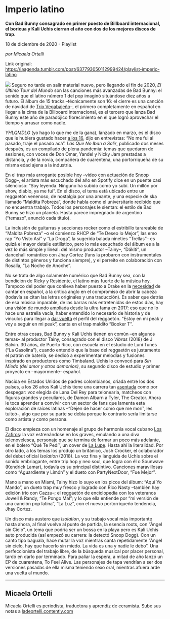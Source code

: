# Imperio latino

**Con Bad Bunny consagrado en primer puesto de Billboard internacional, el boricua y Kali Uchis cierran el año con dos de los mejores discos de trap.**

18 de diciembre de 2020 - Playlist

_por Micaela Ortelli_

Link original: https://laagenda.tumblr.com/post/637793050112999424/playlist-imperio-latino

![](https://64.media.tumblr.com/2c8bafa574bc8da8b69633bd22418c1d/ff96b6c877301189-01/s500x750/33af90cbc8206466eed74b157ef3f01db4030179.jpg)
Seguro no tarde en salir material nuevo, pero llegando el fin de 2020, *El Último Tour del Mundo* son las canciones más avanzadas de Bad Bunny: el sonido que el latino número 1 del pop imaginó situándose diez años a futuro. El álbum de 15 tracks –técnicamente son 16: el cierre es una canción de navidad de [Trío Vegabajeño](https://www.youtube.com/watch?v=hpy3J71Bnm0)–, el primero completamente en español en llegar a la cima de la Billboard internacional, es el tercero que lanza Bad Bunny este año de paradójico florecimiento en el que logró aprovechar el tiempo y arrasar como nadie.

*YHLQMDLG* (yo hago lo que me de la gana), lanzado en marzo, es el disco que le hubiera gustado hacer [a los 16](https://www.youtube.com/watch?v=SMM1WhmlQzI), dijo en entrevistas: “No me fui al pasado, traje el pasado acá”. *Las Que No Iban a Salir*, publicado dos meses después, es un compilado de plena pandemia: temas que quedaron de sesiones, con voces de Don Omar, Yandel y Nicky Jam prestadas a distancia, y de la novia, compañera de cuarentena, una portorriqueña de su misma edad ajena a la industria.

En el trap más arrogante posible hoy –video con actuación de Snoop Dogg–, el artista más escuchado del año en Spotify dice en un puente casi silencioso: “Soy leyenda. Ninguno ha subido como yo subí. Un millón por show, diablo, ya me fui”. En el disco, el tema está ubicado entre un reggaetón venenoso, de nostalgia por una amante, y una especie de ska llamado “Maldita Pobreza”, donde habla como el universitario recibido que no encuentra trabajo. Todos los personajes le sientan: el estilo de Bad Bunny se hizo un planeta. Hasta parece impregnado de argentino (“temazo”, anunció cada título).

La inclusión de guitarras y secciones rocker como el estribillo tarareable de “Maldita Pobreza” –o el comienzo RHCP de “Te Deseo lo Mejor”, las emo rap “Yo Visto Así” y “La Droga”, la sugerida balada nineties “Trellas”– es quizá el mayor detalle estilístico, pero lo más escuchado del álbum es a la vez lo más simple y lineal: del mismo productor –Tainy–, “Dákiti”, un dancehall romántico con Jhay Cortez (fans la probaron con instrumentales de distintos géneros y funciona siempre), y el perreíto en colaboración con Rosalía, “La Noche de Anoche”. 

No se trata de algo solamente numérico que Bad Bunny sea, con la bendición de Ricky y Residente, el latino más fuerte de la música hoy. Tampoco del poder que conlleva haber puesto a Drake en la [necesidad](https://www.youtube.com/watch?v=OSUxrSe5GbI) de cantar en español, a la crítica anglo en el compromiso de abrir la cabeza (todavía se citan las letras originales y una traducción). Es saber que detrás de esa música imparable, de las barras más entretenidas de estos días, hay una visión de mundo ampliada desde la ultra fama en 2017: eso que no lo hace una estrella vacía, haber entendido lo necesario de historia y de vínculos para llegar a [dar vuelta](https://www.youtube.com/watch?v=GtSRKwDCaZM&t=195s) el perfil del reggaetón. “Estoy en mi peak y voy a seguir en mi peak”, canta en el trap maldito “Booker T”.

Entre otras cosas, Bad Bunny y Kali Uchis tienen en común –en algunos temas– al productor Tainy, consagrado con el disco *Vibras* (2018) de J Balvin. 30 años, de Puerto Rico, con escuela en el estudio de Luni Tunes (“La Gasolina”), cuando entendió que la base del reggaetón es justamente el patrón de batería, se dedicó a experimentar melodías y fusiones inspirado en productores como Timbaland. Uchis lo convocó para *Sin Miedo (del amor y otros demonios)*, su segundo disco de estudio y primer proyecto en –mayormente– español.

Nacida en Estados Unidos de padres colombianos, criada entre los dos países, a los 26 años Kali Uchis tiene una carrera tan [asentada](https://www.youtube.com/watch?v=7P9S-lTbgP4) como por despegar: voz elegida de Lana Del Rey para telonearla, matcheos con figuras grandes y peculiares, de Damon Albarn a Tyler, The Creator. Ahora le toca aprender a convivir con un sector de fans que lamenta esta exploración de raíces latinas –“Dejen de hacer como que me morí”, les tuiteó–, algo que por su parte se debía porque lo contrario sería limitarse como artista y como persona.

El disco empieza con un homenaje al grupo de harmonía vocal cubano [Los Zafiros](https://www.youtube.com/watch?v=-yv3-X665UY): la voz estrenándose en los graves, emulando a una diva telenovelesca, personaje que se termina de formar un poco más adelante, en el bolero “Qué Te Pedí”, un cover de [La Lupe](https://www.youtube.com/watch?v=3weAOwmKZXo). Hasta ahí la literalidad. Por otro lado, a los temas los produjo un británico, Josh Crocker, el colaborador del debut oficial *Isolation* (2018). La voz fina y lánguida de Uchis sobre el sonido embriagante, entre trip hop y neo soul, que logra con él o Sounwave (Kendrick Lamar), todavía es su principal distintivo. Canciones maravillosas como “Aguardiente y Limón” y el dueto con PartyNextDoor, “Fue Mejor”.

Mano a mano en Miami, Tainy hizo lo suyo en los picos del álbum: “Aquí Yo Mando”, un dueto trap muy fresco y logrado con Rico Nasty –también hay edición trío con Cazzu–; el reggaetón de enciclopedia con los veteranos Jowell & Randy, “Te Pongo Mal”; y lo que ella entiende por “mi versión de una canción pop latina”, “La Luz”, con el nuevo portorriqueño tendencia, Jhay Cortez. 

Un disco más austero que *Isolation*, y su trabajo vocal más importante hasta ahora, al final vuelve al punto de partida, la esencia roots, con “Ángel sin Cielo”, un tema que podría ser un bossa en la playa pero es Kali Uchis auto producida (así empezó su carrera: la detectó Snoop Dogg). Con un canto tipo baguala, hace mutar la voz mientras canta repetidamente “Ángel sin cielo, hay que hacerlo sin miedo. La vida es una y nadie le debo”. Una perfeccionista del trabajo libre, de la búsqueda musical por placer personal, tardó en darlo por terminado. Para paliar la espera, a mitad de año lanzó un EP de cuarentena, To Feel Alive. Las personajes de tapa vendrían a ser dos versiones pasadas de ella misma teniendo sexo oral, mientras afuera arde una vuelta al mundo.

  




---

 Micaela Ortelli
----------------

 Micaela Ortelli es periodista, traductora y aprendiz de ceramista. Sube sus notas a [ladeortelli.contently.com](https://ladeortelli.contently.com/)

